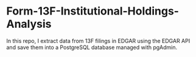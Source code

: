 # Form-13F-Institutional-Holdings-Analysis

In this repo, I extract data from 13F filings in EDGAR using the EDGAR API and save them into a PostgreSQL database managed with pgAdmin.
